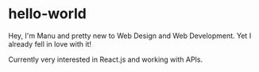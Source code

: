 # hello-world

Hey, I'm Manu and pretty new to Web Design and Web Development. Yet I already fell in love with it!

Currently very interested in React.js and working with APIs.

